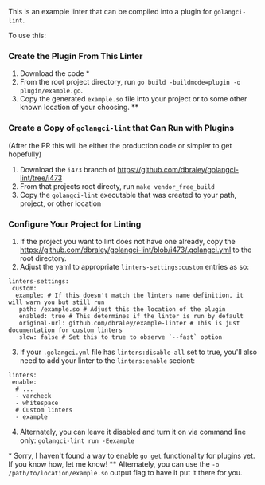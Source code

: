 This is an example linter that can be compiled into a plugin for `golangci-lint`.

To use this:

### Create the Plugin From This Linter

1. Download the code \*
2. From the root project directory, run `go build -buildmode=plugin -o plugin/example.go`.
3. Copy the generated `example.so` file into your project or to some other known location of your choosing. \**


### Create a Copy of `golangci-lint` that Can Run with Plugins
(After the PR this will be either the production code or simpler to get hopefully)

1. Download the `i473` branch of https://github.com/dbraley/golangci-lint/tree/i473
2. From that projects root directy, run `make vendor_free_build`
3. Copy the `golangci-lint` executable that was created to your path, project, or other location

### Configure Your Project for Linting

1. If the project you want to lint does not have one already, copy the https://github.com/dbraley/golangci-lint/blob/i473/.golangci.yml to the root directory.
2. Adjust the yaml to appropriate `linters-settings:custom` entries as so:
```
linters-settings:
 custom:
  example: # If this doesn't match the linters name definition, it will warn you but still run
   path: /example.so # Adjust this the location of the plugin
   enabled: true # This determines if the linter is run by default
   original-url: github.com/dbraley/example-linter # This is just documentation for custom linters
   slow: false # Set this to true to observe `--fast` option
```
3. If your `.golangci.yml` file has `linters:disable-all` set to true, you'll also need to add your linter to the `linters:enable` seciont:
```
linters:
 enable:
  # ...
  - varcheck
  - whitespace
  # Custom linters
  - example
```
4. Alternately, you can leave it disabled and turn it on via command line only: `golangci-lint run -Eexample`


\* Sorry, I haven't found a way to enable `go get` functionality for plugins yet. If you know how, let me know!
\** Alternately, you can use the `-o /path/to/location/example.so` output flag to have it put it there for you.

